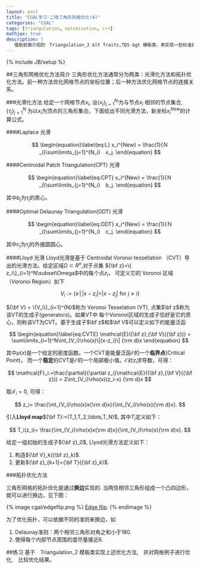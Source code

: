 ```yaml
---
layout: post
title: "CGAL学习-二维三角形网格优化(4)"
categories: "CGAL"
tags: [triangulation, optimization, c++]
mathjax: true
description: |
   借助前面介绍的　Triangulation_2 &lt Traits,TDS &gt 模板类，来实现一些标准的三角形网格优化方法：点光滑化和拓扑优化方法（换边）。
---
```

{% include JB/setup %}

##三角形网格优化方法简介
三角形优化方法通常分为两类：光滑化方法和拓扑优化方法。前一种方法优化网格节点的坐标位置；后一种方法优化网格节点的连接关系。

###光滑化方法
给定一个网格节点$x_i$, 设$\{ x_j\}_{j=1}^{N_i}$为与节点$x_i$ 相邻的节点集合, 
$\{\tau_j\}_{j=1}^{N}$ 为以$x_i$为顶点的三角形集合。下面给出不同光滑方法，新坐标$x_i^{New}$的计算公式。

####Laplace 光滑

$$
\begin{equation}\label{eq:L}
x_i^{New} = \frac{1}{Ｎ_i}\sum\limits_{j=1}^{N_i}　x_j.
\end{equation}
$$

####Centroidal Patch Triangulation(CPT) 光滑

$$
\begin{equation}\label{eq:CPT}
x_i^{New} = \frac{1}{Ｎ_i}\sum\limits_{j=1}^{N_i}　b_j.
\end{equation}
$$

其中$b_j$为$\tau_j$的质心。

####Optimal Delaunay Triangulation(ODT) 光滑

$$
\begin{equation}\label{eq:ODT}
x_i^{New} = \frac{1}{Ｎ_i}\sum\limits_{j=1}^{N_i}　c_j.
\end{equation}
$$

其中$c_j$为$\tau_j$的外接圆圆心。

####Lloyd 光滑
Lloyd光滑是基于 Centroidal Voronoi tessellation （CVT）导出的光滑方法。给定区域$\Omega\subset R^n$,对于点集
${\bf z}=\{ z_i\}_{i=1}^N\subset\Omega$中的每个点$z_i$， 可定义它的 Voronoi 区域（Voronoi Region）如下

$$
\begin{equation}\label{eq:VR}
V_i:=\{ x\, |\, |x - z_i| < |x - z_j| \text{ for } j\neq i \}
\end{equation}
$$

${\bf V} = \{V_i\}_{i=1}^{N}$称为 Voronoi Tesselation (VT), 点集$\bf z$称为该VT的生成子(generators)。如果VT中
每个Voronoi区域的生成子恰好是它的质心，则称该VT为CVT。基于生成子$\bf z$和$\bf V$可以定义如下的能量泛函

$$
\begin{equation}\label{eq:CVTE}
\mathcal{E}({\bf z},{\bf V}({\bf z})) = \sum\limits_{i=1}^N\int_{V_i}\rho(x)\|{x-z_i}\| {\rm d}x
\end{equation}
$$

其中$\rho(x)$是一个给定的密度函数。一个CVT是能量泛函$\mathcal{E}$的一个**临界点**(Critical Point)，
而一个**稳定**的CVT是$\mathcal{E}$的一个局部极小值。$\mathcal{E}$对$z_i$求导数，可得：

$$
\mathcal{F}_i:=\frac{\partial}{\partial z_i}\mathcal{E}({\bf z},{\bf V}({\bf z})) = 2\int_{V_i}\rho(x)(z_i-x)
{\rm d}x
$$

取$\mathcal{F}_i=0$, 可得：

$$
z_i= \frac{\int_{V_i}\rho(x)x{\rm d}x}{\int_{V_i}\rho(x){\rm d}x}.
$$

引入**Lloyd map**${\bf T}:=(T_1,T_2,\ldots,T_N)$, 其中$T_i$定义如下：

$$
T_i(z_i)= \frac{\int_{V_i}\rho(x)x{\rm d}x}{\int_{V_i}\rho(x){\rm d}x}.
$$

给定一组初始的生成子${\bf z}_0$, Llyod光滑方法定义如下：

1. 构造${\bf V}_k({\bf z}_k)$.
2. 更新${\bf z}_{k+1}={\bf T}({\bf z}_k)$.

###拓扑优化方法

三角形网格的拓扑优化是通过**换边**实现的. 当两信相邻三角形组成一个凸四边形，就可以进行换边，见下图：

{% image cgal/edgeflip.png %}
[Edge flip](http://dit-archives.epfl.ch/SCR96/scr8-page4.html).
{% endimage %}

为了优化拓扑，可以依据不同的准则来换边，如

1. Delaunay准则：两个相邻三角形对角之和小于180.
2. 使得每个内部节点周围的度尽量接近6. 

##练习
基于　Triangulation_2 模板类实现上述优化方法,　并对网格例子进行优化,　比较优化结果。

